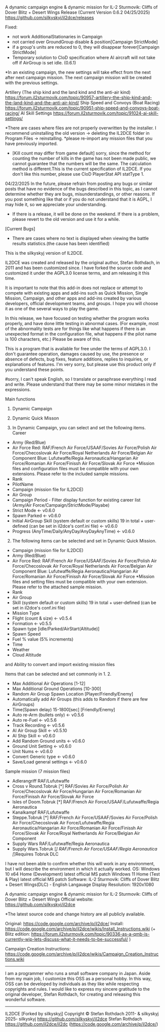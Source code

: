 A dynamic campaign engine & dynamic mission for IL-2 Sturmovik: Cliffs of Dover Blitz + Desert Wings Release (Current Version 0.6.2 04/25/2025)
https://github.com/silkyskyj/il2dce/releases

Fixed:
 - not work AdditionalStationaries in Campaign
 - not carried over GroundGroup disable & position\[Campaign StrictMode\]
 - if a group's units are reduced to 0, they will disappear forever\[Campaign StrictMode\]
 - Temporary solution to CloD specification where AI aircraft will not take off if AirGroup is set idle. (0.6.1)

*In an existing campaign, the new settings will take effect from the next after next campaign mission. The next campaign mission will be created with the previous settings.

Artillery (The ship kind and the land kind and the anti-air kind) https://forum.il2sturmovik.com/topic/90957-artillery-the-ship-kind-and-the-land-kind-and-the-anti-air-kind/
Ship Speed and Convoys (Boat Racing) https://forum.il2sturmovik.com/topic/90951-ship-speed-and-convoys-boat-racing/
AI Skill Settings https://forum.il2sturmovik.com/topic/91024-ai-skill-settings/

*There are cases where files are not properly overwritten by the installer. I recommend uninstalling the old version -> deleting the IL2DCE folder in Program Files -> reinstalling.
*please re-import any mission files that you have previously imported.
* \[Kill count may differ from game default\] sorry, since the method for counting the number of kills in the game has not been made public, we cannot guarantee that the numbers will be the same. The calculation method is different.This is the current specification of IL2DCE. If you don't like this number, please use CloD PlayerStat API statType 1. 

04/22/2025 In the future, please refrain from posting any bugs or similar posts that have no evidence of the bugs described in this topic, as I cannot determine whether they are bugs, misunderstandings, or other reasons.  If you post something like that or if you do not understand that it is AGPL, I may hide it, so we appreciate your understanding.

* If there is a release, it will be done on the weekend. If there is a problem, please revert to the old version and use it for a while.

\[Current Bugs\]
 - There are cases where no text is displayed when viewing the battle results statistics.(the cause has been identified)

This is the silkyskyj version of IL2DCE.

IL2DCE was created and released by the original author, Stefan Rothdach, in 2011 and has been customized since.
I have forked the source code and customized it under the AGPL3.0 license terms, and am releasing it this time.

It is important to note that this add-in does not replace or attempt to compete with existing apps and add-ins such as Quick Mission, Single Mission, Campaign, and other apps and add-ins created by various developers, official development teams, and groups.
I hope you will choose it as one of the several ways to play the game.

In this release, we have focused on testing whether the program works properly, and have done little testing in abnormal cases.
(For example, most of the abnormality tests are for things like what happens if there is an unexpected format in the configuration file, what happens if the pilot name is 100 characters, etc.)
Please be aware of this.

This is a program that is available for free under the terms of AGPL3.0.
I don't guarantee operation, damages caused by use, the presence or absence of defects, bug fixes, feature additions, replies to inquiries, or explanations of features.
I'm very sorry, but please use this product only if you understand these points.

#sorry, I can't speak English, so I translate or paraphrase everything I read and write. Please understand that there may be some minor mistakes in the expressions.

Main functions
1. Dynamic Campaign
2. Dynamic Quick Misson


1. In Dynamic Campaign, you can select and set the following items. 
Career
 - Army (Red/Blue)
 - Air Force
     Red: RAF/French Air Force/USAAF/Sovies Air Force/Polish Air Force/Checoslovak Air Force/Royal Netherlands Air Force/Belgian Air Component
     Blue: Lufutwaffe/Regia Aeronautica/Hangarian Air Force/Romanian Air Force/Finissh Air Force/Slovak Air Force
     *Mission files and configuration files must be compatible with your own extensions. Please refer to the included sample missions.
 - Rank
 - PilotName
 - Campaign (mission file for IL2DCE)
 - Air Group
 - Campaign Period - Filter display function for existing career list (Army/Air Force/Campaign/StrictMode/Playabe)
 - Strict Mode <- v0.6.0
 - Spawn Parked <- v0.6.0
 - Initial AirGroup Skill (system default or custom skills) 19 in total + user-defined (can be set in il2dce's conf.ini file) <- v0.6.0
 - Progress (AnyTime/Daily/AnyDay/AnyDayAnyTime) <- v0.6.0

2. The following items can be selected and set in Dynamic Quick Mission.

 - Campaign (mission file for IL2DCE)
 - Army (Red/Blue)
 - Air Force
     Red: RAF/French Air Force/USAAF/Sovies Air Force/Polish Air Force/Checoslovak Air Force/Royal Netherlands Air Force/Belgian Air Component
     Blue: Lufutwaffe/Regia Aeronautica/Hangarian Air Force/Romanian Air Force/Finissh Air Force/Slovak Air Force
     *Mission files and setting files must be compatible with your own extension. Please refer to the attached sample mission.
 - Rank
 - Air Group
 - Skill (system default or custom skills) 19 in total + user-defined (can be set in il2dce's conf.ini file)
 - Mission Type
 - Flight (count & size) <- v0.5.4
 - Formation <- v0.5.5
 - Spawn type \[idle/Parked/AirStart(Altitude)\]
 - Spawn Speed
 - Fuel % value (5% increments)
 - Time
 - Weather
 - Cloud Altitude

  and Ability to convert and import existing mission files

Items that can be selected and set commonly in 1. 2.
 - Max Additional Air Operations \[1-12\]
 - Max Additional Ground Operations \[10-300\]
 - Random Air Group Spawn Location \[Player/Friendly/Enemy\]
 - Automatically add Air Groups (this adds to Random if there are few AirGroups)
 - Time(Spawn delay) 15-1800\[sec\] \[Friendly/Enemy\]
 - Auto re-Arm (bullets only) <- v0.5.6
 - Auto re-Fuel <- v0.5.6
 - Track Recording <- v0.5.6
 - AI Air Group Skill <- v0.5.10 
 - AI Ship Skill <- v0.6.0
-  Add Random Ground units <- v0.6.0
 - Ground Unit Setting <- v0.6.0
 - Unit Nums <- v0.6.0
 - Convert Generic type <- v0.6.0
 - Save/Load general settings <- v0.6.0

Sample mission (7 mission files)
 - Adlerangriff RAF/Lufutwaffe
 - Cross v Round.Tobruk \[*\] RAF/Sovies Air Force/Polish Air Force/Checoslovak Air Force/Hungarian Air Force/Romanian Air Force/Finissh Air Force/Slovak Air Force
 - Isles of Doom.Tobruk \[*\] RAF/French Air Force/USAAF/Lufutwaffe/Regia Aeronautica
 - Kanalkampf RAF/Lufutwaffe
 - Steppe.Tobruk \[*\] RAF/French Air Force/USAAF/Sovies Air Force/Polish Air Force/Checoslovak Air Force/Lufutwaffe/Regia Aeronautica/Hangarian Air Force/Romanian Air Force/Finissh Air Force/Slovak Air Force/Royal Netherlands Air Force/Belgian Air Component
 - Supply Wars RAF/Lufutwaffe/Regia Aeronautica
 - Supply Wars.Tobruk \[*\] RAF/French Air Force/USAAF/Regia Aeronautica
\[*\]Requires Tobruk DLC

I have not been able to confirm whether this will work in any environment, but I will describe the environment in which it actually worked.
OS: Windows 10 x64 Home (Development) latest official MS patch
    Windows 11 Home (Test & Play) latest official MS patch
Software: IL-2 Sturmovik: Cliffs of Dover Blitz + Desert Wings(DLC) - English Langauage
Display Resolution: 1920x1080

A dynamic campaign engine & dynamic mission for IL-2 Sturmovik: Cliffs of Dover Blitz + Desert Wings
Official website: https://github.com/silkyskyj/il2dce

*The latest source code and change history are all publicly available.

Original: https://code.google.com/archive/p/il2dce/
Install: https://code.google.com/archive/p/il2dce/wikis/Install_Instructions.wiki (+ Blitz edition: https://forum.il2sturmovik.com/topic/90336-as-a-qmb-is-currently-wip-lets-discuss-what-it-needs-to-be-successful/ )

Campaign Creation Instructions: https://code.google.com/archive/p/il2dce/wikis/Campaign_Creation_Instructions.wiki

---
I am a programmer who runs a small software company in Japan. Aside from my main job, I customize this OSS as a personal hobby. In this way, OSS can be developed by individuals as they like while respecting copyrights and rules. I would like to express my sincere gratitude to the original developer, Stefan Rothdach, for creating and releasing this wonderful software.

---
IL2DCE \[Forked by silkyskyj\]
Copyright © Stefan Rothdach 2011- & silkyskyj 2025-
silkyskyj https://github.com/silkyskyj/il2dce
Stefan Rothdach https://github.com/il2dce/il2dc (https://code.google.com/archive/p/il2dce/)
